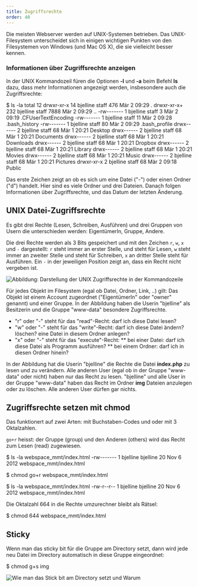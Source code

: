 ```yaml
---
title: Zugriffsrechte
order: 40
---
```


Die meisten Webserver werden auf UNIX-Systemen betrieben.
Das UNIX-Filesystem unterscheidet sich in einigen wichtigen
Punkten von den Filesystemen von Windows (und Mac OS X), die
sie vielleicht besser kennen.


### Informationen über Zugriffsrechte anzeigen

In der UNIX Kommandozeil füren die Optionen **-l** und **-a** beim Befehl **ls** dazu,
dass mehr Informationen angezeigt werden,
insbesondere auch die Zugriffsrechte:

<shell caption="Dateien und Ordner auflisten inklusive geheimer Dateien">
$ ls -la
total 12
drwxr-xr-x   14 bjelline staff  476 Mär  2 09:29 .
drwxr-xr-x+ 232 bjelline staff 7888 Mär  2 09:29 ..
-rw-------    1 bjelline staff    3 Mär  2 09:19 .CFUserTextEncoding
-rw-------    1 bjelline staff   11 Mär  2 09:28 .bash_history
-rw-------    1 bjelline staff   80 Mär  2 09:29 .bash_profile
drwx------    2 bjelline staff   68 Mär  1 20:21 Desktop
drwx------    2 bjelline staff   68 Mär  1 20:21 Documents
drwx------    2 bjelline staff   68 Mär  1 20:21 Downloads
drwx------    2 bjelline staff   68 Mär  1 20:21 Dropbox
drwx------    2 bjelline staff   68 Mär  1 20:21 Library
drwx------    2 bjelline staff   68 Mär  1 20:21 Movies
drwx------    2 bjelline staff   68 Mär  1 20:21 Music
drwx------    2 bjelline staff   68 Mär  1 20:21 Pictures
drwxr-xr-x    2 bjelline staff   68 Mär  2 09:18 Public
</shell>

Das erste Zeichen zeigt an ob es sich um eine Datei ("-") oder einen Ordner ("d") handelt.
Hier sind es viele Ordner und drei Dateien. Danach folgen Informationen über Zugriffsrechte, und das Datum der
letzten Änderung.


UNIX Datei-Zugriffsrechte
---------------

Es gibt drei Rechte (Lesen, Schreiben, Ausführen) und drei Gruppen von Usern die unterschieden werden: EigentümerIn, Gruppe, Andere.

Die drei Rechte werden als 3 Bits gespeichert und mit den Zeichen `r`, `w`, `x` und `-` dargestellt:
`r` steht immer an erster Stelle, und steht für Lesen, `w` steht immer an zweiter
Stelle und steht für Schreiben, `x` an dritter Stelle steht für Ausführen.
Ein `-` in der jeweiligen Position zeigt an, dass ein Recht nicht vergeben ist.

![Abbildung: Darstellung der UNIX Zugriffsrechte in der Kommandozeile](/images/zugriffsrechte-kommandozeile.png)

Für jedes Objekt im Filesystem (egal ob Datei, Ordner, Link, ..) gilt:
Das Objekt ist einem Account zugeordnet  ("EigentümerIn" oder "owner" genannt)  und einer
Gruppe.  In der Abbildung haben die Userin "bjelline" als Besitzerin und
die Gruppe "www-data" besondere Zugriffsrechte.


* "r" oder "-" steht für das "read"-Recht: darf ich diese Datei lesen?
* "w" oder "-" steht für das "write"-Recht: darf ich diese Datei ändern? löschen? eine Datei in diesem Ordner anlegen?
* "x" oder "-" steht für das "execute"-Recht:
** bei einer Datei: darf ich diese Datei als Programm ausführen?
** bei einem Ordner: darf ich in diesen Ordner hinein?

In der Abbildung hat die Userin "bjelline" die Rechte die Datei **index.php** zu lesen und zu verändern.
Alle anderen User (egal ob in der Gruppe "www-data" oder nicht) haben nur das Recht zu lesen.
"bjelline" und alle User in der Gruppe "www-data" haben das Recht im Ordner **img** Dateien
anzulegen oder zu löschen. Alle anderen User dürfen gar nichts. 

## Zugriffsrechte setzen mit chmod

Das funktionert auf zwei Arten: mit Buchstaben-Codes und
oder mit 3 Oktalzahlen.

`go+r` heisst: der Gruppe (group) und den Anderen (others) wird das Recht zum Lesen (read) zugewiesen.

<shell>
$ ls -la webspace_mmt/index.html
-rw------- 1 bjelline bjelline 20 Nov  6  2012 webspace_mmt/index.html

$ chmod go+r webspace_mmt/index.html

$ ls -la webspace_mmt/index.html
-rw-r--r-- 1 bjelline bjelline 20 Nov  6  2012 webspace_mmt/index.html
</shell>

Die Oktalzahl 664 in die Rechte umzurechner bleibt als Rätsel:

<shell>
$ chmod 644 webspace_mmt/index.html
</shell>



## Sticky

Wenn man das sticky bit für die Gruppe am Directory setzt, dann wird
jede neu Datei im Directory automatisch in diese Gruppe eingeordnet:

<shell>
$ chmod g+s img
</shell>

![Wie man das Stick bit am Directory setzt und Warum](/images/kommandozeile/better-permissions-explained.png)

